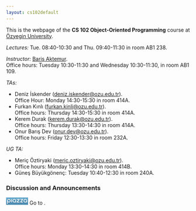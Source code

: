 ```yaml
---
layout: cs102default
---
```


This is the webpage of the **CS 102 Object-Oriented Programming** course
at [&Ouml;zyegin University](http://ozyegin.edu.tr).

_Lectures:_ Tue. 08:40-10:30 and Thu. 09:40-11:30 in room AB1 238.

_Instructor:_ [Baris Aktemur](..).  
  Office hours: Tuesday 10:30-11:30 and Wednesday 10:30-11:30, in room AB1 109.

_TAs:_

  - Deniz İskender (<deniz.iskender@ozu.edu.tr>).  
    Office Hour: Monday 14:30-15:30 in room 414A.
  - Furkan Kınlı (<furkan.kinli@ozu.edu.tr>).  
    Office hours: Thursday 14:30-15:30 in room 414A.
  - Kerem Durak (<kerem.durak@ozu.edu.tr>).  
    Office hours: Thursday 13:30-14:30 in room 414A.
  - Onur Barış Dev (<onur.dev@ozu.edu.tr>).  
    Office hours: Friday 12:30-13:30 in room 232A.  

_UG TA:_
  - Meriç Öztiryaki (<meric.oztiryaki@ozu.edu.tr>).  
    Office hours: Monday 13:30-14:30 in room 414B.  
  - Güneş Büyükgönenç: Tuesday 10:40-12:30 in room 240A.

### Discussion and Announcements

<img src="piazza_logo.png" height="20">
Go to <http://www.piazza.com/ozyegin.edu.tr/spring2018/cs102>.


